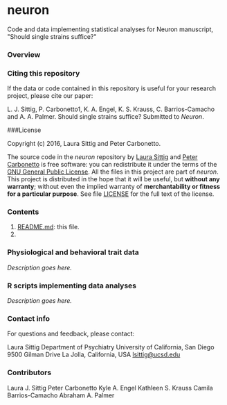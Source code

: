 # neuron

Code and data implementing statistical analyses for Neuron manuscript,
"Should single strains suffice?"

### Overview

### Citing this repository

If the data or code contained in this repository is useful for your
research project, please cite our paper:

L. J. Sittig, P. Carbonetto1, K. A. Engel, K. S. Krauss, C.
Barrios-Camacho and A. A. Palmer. Should single strains suffice?
Submitted to *Neuron*.

###License

Copyright (c) 2016, Laura Sittig and Peter Carbonetto.

The source code in the *neuron* repository by
[Laura Sittig](http://scholar.google.com/citations?user=gNIQ8zgAAAAJ)
and [Peter Carbonetto](http://github.com/pcarbo) is free software: you
can redistribute it under the terms of the
[GNU General Public License](http://www.gnu.org/licenses/gpl.html). All
the files in this project are part of *neuron*. This project is
distributed in the hope that it will be useful, but **without any
warranty**; without even the implied warranty of **merchantability or
fitness for a particular purpose**. See file [LICENSE](LICENSE) for
the full text of the license.

### Contents

1. [README.md](README.md): this file.
2. 

### Physiological and behavioral trait data

*Description goes here.*

### R scripts implementing data analyses

*Description goes here.*

### Contact info

For questions and feedback, please contact:

Laura Sittig
Department of Psychiatry
University of California, San Diego
9500 Gilman Drive
La Jolla, California, USA
lsittig@ucsd.edu

### Contributors

Laura J. Sittig
Peter Carbonetto
Kyle A. Engel
Kathleen S. Krauss
Camila Barrios-Camacho
Abraham A. Palmer

